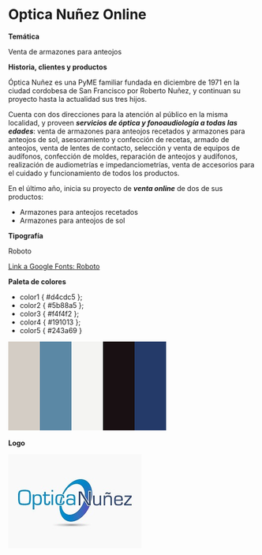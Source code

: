# Optica Nuñez Online

**Temática**

Venta de armazones para anteojos

**Historia, clientes y productos**

Óptica Nuñez es una PyME familiar fundada en diciembre de 1971 en la ciudad cordobesa de San Francisco por Roberto Nuñez, y continuan su proyecto hasta la actualidad sus tres hijos.

Cuenta con dos direcciones para la atención al público en la misma localidad, y proveen ***servicios de óptica y fonoaudiología a todas las edades***: venta de armazones para anteojos recetados y armazones para anteojos de sol, asesoramiento y confección de recetas, armado de anteojos, venta de lentes de contacto, selección y venta de equipos de audífonos, confección de moldes, reparación de anteojos y audífonos, realización de audiometrías e impedanciometrías, venta de accesorios para el cuidado y funcionamiento de todos los productos.

En el último año, inicia su proyecto de ***venta online*** de dos de sus productos:

- Armazones para anteojos recetados
- Armazones para anteojos de sol

**Tipografía**

Roboto

[Link a Google Fonts: Roboto](https://fonts.google.com/specimen/Roboto?query=Roboto)

**Paleta de colores**

- color1 { #d4cdc5 };
- color2 { #5b88a5 };
- color3 { #f4f4f2 };
- color4 { #191013 };
- color5 { #243a69 }

![PaletaDeColores](paleta-nuvemshop-d4cdc5.png)

**Logo**

![LogoOpticaNuñez](LogoOpticaNuñez.jpeg)
